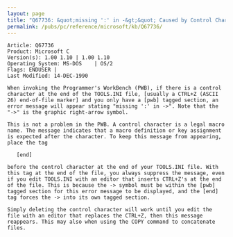 ```yaml
---
layout: page
title: "Q67736: &quot;missing ':' in -&gt;&quot; Caused by Control Character"
permalink: /pubs/pc/reference/microsoft/kb/Q67736/
---
```


	Article: Q67736
	Product: Microsoft C
	Version(s): 1.00 1.10 | 1.00 1.10
	Operating System: MS-DOS    | OS/2
	Flags: ENDUSER |
	Last Modified: 14-DEC-1990
	
	When invoking the Programmer's WorkBench (PWB), if there is a control
	character at the end of the TOOLS.INI file, [usually a CTRL+Z (ASCII
	26) end-of-file marker] and you only have a [pwb] tagged section, an
	error message will appear stating "missing ':' in ->". Note that the
	"->" is the graphic right-arrow symbol.
	
	This is not a problem in the PWB. A control character is a legal macro
	name. The message indicates that a macro definition or key assignment
	is expected after the character. To keep this message from appearing,
	place the tag
	
	   [end]
	
	before the control character at the end of your TOOLS.INI file. With
	this tag at the end of the file, you always suppress the message, even
	if you edit TOOLS.INI with an editor that inserts CTRL+Z's at the end
	of the file. This is because the -> symbol must be within the [pwb]
	tagged section for this error message to be displayed, and the [end]
	tag forces the -> into its own tagged section.
	
	Simply deleting the control character will work until you edit the
	file with an editor that replaces the CTRL+Z, then this message
	reappears. This may also when using the COPY command to concatenate
	files.
